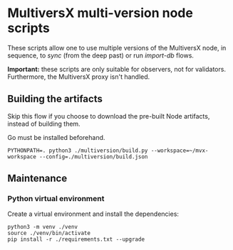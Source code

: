 # MultiversX multi-version node scripts

These scripts allow one to use multiple versions of the MultiversX node, in sequence, to _sync_ (from the deep past) or run _import-db_ flows.

**Important:** these scripts are only suitable for observers, not for validators. Furthermore, the MultiversX proxy isn't handled.

## Building the artifacts

Skip this flow if you choose to download the pre-built Node artifacts, instead of building them.

Go must be installed beforehand.

```
PYTHONPATH=. python3 ./multiversion/build.py --workspace=~/mvx-workspace --config=./multiversion/build.json
```

## Maintenance

### Python virtual environment

Create a virtual environment and install the dependencies:

```
python3 -m venv ./venv
source ./venv/bin/activate
pip install -r ./requirements.txt --upgrade
```
